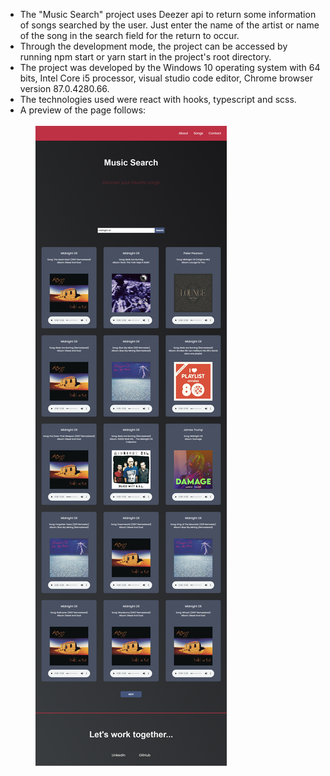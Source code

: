 <ul>
<li>The "Music Search" project uses Deezer api to return some information of songs searched by the user. Just enter the name of the artist or name of the song in the search field for the return to occur.
<li>Through the development mode, the project can be accessed by running npm start or yarn start in the project's root directory.
<li>The project was developed by the Windows 10 operating system with 64 bits, Intel Core i5 processor, visual studio code editor, Chrome browser version 87.0.4280.66.
<li>The technologies used were react with hooks, typescript and scss.
<li>A preview of the page follows:
<ul>
 <br/>
<img src='./public/page.png'/>
